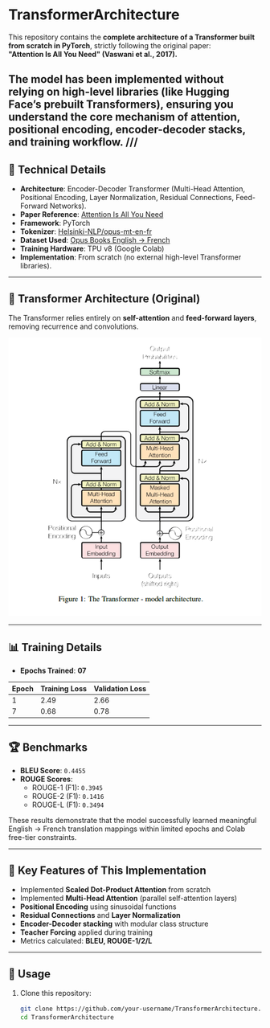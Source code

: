 # TransformerArchitecture

This repository contains the **complete architecture of a Transformer built from scratch in PyTorch**, strictly following the original paper:  
**"Attention Is All You Need" (Vaswani et al., 2017).**

The model has been implemented without relying on high-level libraries (like Hugging Face’s prebuilt Transformers), ensuring you understand the core mechanism of attention, positional encoding, encoder-decoder stacks, and training workflow.
///
---

## 📌 Technical Details

- **Architecture**: Encoder-Decoder Transformer (Multi-Head Attention, Positional Encoding, Layer Normalization, Residual Connections, Feed-Forward Networks).  
- **Paper Reference**: [Attention Is All You Need](https://arxiv.org/abs/1706.03762)  
- **Framework**: PyTorch  
- **Tokenizer**: [Helsinki-NLP/opus-mt-en-fr](https://huggingface.co/Helsinki-NLP/opus-mt-en-fr)  
- **Dataset Used**: [Opus Books English → French](http://opus.nlpl.eu/Books.php)  
- **Training Hardware**: TPU v8 (Google Colab)  
- **Implementation**: From scratch (no external high-level Transformer libraries).  

---

## 🧠 Transformer Architecture (Original)

The Transformer relies entirely on **self-attention** and **feed-forward layers**, removing recurrence and convolutions.

<p align="center">
 <img src="Transformer.png" width="700" alt="Transformer Architecture">
</p>

---

## 📊 Training Details

- **Epochs Trained**: **07**

| Epoch | Training Loss | Validation Loss |
|-------|---------------|-----------------|
| 1     | 2.49          | 2.66            |
| 7     | 0.68          | 0.78            |

---

## 🏆 Benchmarks

- **BLEU Score**: `0.4455`  
- **ROUGE Scores**:  
  - ROUGE-1 (F1): `0.3945`  
  - ROUGE-2 (F1): `0.1416`  
  - ROUGE-L (F1): `0.3494`  

These results demonstrate that the model successfully learned meaningful English → French translation mappings within limited epochs and Colab free-tier constraints.

---

## 📖 Key Features of This Implementation

- Implemented **Scaled Dot-Product Attention** from scratch  
- Implemented **Multi-Head Attention** (parallel self-attention layers)  
- **Positional Encoding** using sinusoidal functions  
- **Residual Connections** and **Layer Normalization**  
- **Encoder-Decoder stacking** with modular class structure  
- **Teacher Forcing** applied during training  
- Metrics calculated: **BLEU, ROUGE-1/2/L**  

---

## 🚀 Usage

1. Clone this repository:
   ```bash
   git clone https://github.com/your-username/TransformerArchitecture.git
   cd TransformerArchitecture
